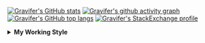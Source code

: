 <!--
**Gravifer/Gravifer** is a ✨ _special_ ✨ repository because its `README.md` (this file) appears on your GitHub profile.

Here are some ideas to get you started:

- 🔭 I’m currently working on ...
- 🌱 I’m currently learning ...
- 👯 I’m looking to collaborate on ...
- 🤔 I’m looking for help with ...
- 💬 Ask me about ...
- 📫 How to reach me: ...
- 😄 Pronouns: ...
- ⚡ Fun fact: ...
-->

<!-- ![Metrics](https://github.com/my-github-user/my-github-user/blob/main/github-metrics.svg) -->

<!-- [![Gravifer's GitHub Streak](https://github-readme-streak-stats.herokuapp.com/?user=Gravifer&theme=default&background=ffffff0a&border=00000000&stroke=80808080&currStreakNum=808080&sideNums=808080&sideLabels=808080&dates=808080)](https://github.com/DenverCoder1/github-readme-streak-stats) -->
<!-- [![Contribution Stats](https://github-contribution-stats.vercel.app/api/?username=Gravifer)](https://github.com/LordDashMe/github-contribution-stats/)  -->
[![Gravifer's GitHub stats](https://github-readme-stats.vercel.app/api?username=Gravifer&theme=default&bg_color=ffffff0a&text_color=808080&hide_border=true&show_icons=true&count_private=true)](https://github.com/anuraghazra/github-readme-stats)
[![Gravifer's github activity graph](https://activity-graph.herokuapp.com/graph?username=Gravifer&bg_color=ffffff0a&color=3080ed&line=5094f0&point=4d72f2&hide_border=true)](https://github.com/ashutosh00710/github-readme-activity-graph)
[![Gravifer's GitHub top langs](https://github-readme-stats.vercel.app/api/top-langs/?username=Gravifer&theme=default&bg_color=ffffff0a&text_color=808080&hide_border=true&show_icons=true&count_private=true&layout=compact)](https://github.com/anuraghazra/github-readme-stats)
[![Gravifer's StackExchange profile](https://stackexchange.com/users/flair/18316138.png?theme=clean)](https://mathematica.stackexchange.com/users/72025)
<!-- [![Visitors](https://visitor-badge.glitch.me/badge?page_id=Gravifer.Gravifer)](https://github.com/Gravifer/) -->

<details>
  <summary>
    <strong>My Working Style</strong><!--<a href="https://wakatime.com/badge/github/Gravifer/Gravifer"><img src="https://wakatime.com/badge/github/Gravifer/Gravifer.svg" alt="time tracker"></a>-->
  </summary>

[![time tracker](https://wakatime.com/badge/github/Gravifer/Gravifer.svg)](https://wakatime.com/badge/github/Gravifer/Gravifer)
<!--START_SECTION:waka-->
![Profile Views](http://img.shields.io/badge/Profile%20Views-48-blue)

![Lines of code](https://img.shields.io/badge/From%20Hello%20World%20I%27ve%20Written-958150%20lines%20of%20code-blue)

**I'm an Early 🐤** 

```text
🌞 Morning    35 commits     █████░░░░░░░░░░░░░░░░░░░░   19.77% 
🌆 Daytime    81 commits     ███████████░░░░░░░░░░░░░░   45.76% 
🌃 Evening    45 commits     ██████░░░░░░░░░░░░░░░░░░░   25.42% 
🌙 Night      16 commits     ██░░░░░░░░░░░░░░░░░░░░░░░   9.04%

```


📊 **This Week I Spent My Time On** 

```text
💬 Programming Languages: 
Browsing                 15 hrs 59 mins      ████████████░░░░░░░░░░░░░   49.62% 
Other                    13 hrs 9 mins       ██████████░░░░░░░░░░░░░░░   40.81% 
Wolfram                  2 hrs 21 mins       █░░░░░░░░░░░░░░░░░░░░░░░░   7.33% 
Markdown                 33 mins             ░░░░░░░░░░░░░░░░░░░░░░░░░   1.75% 
Bash                     4 mins              ░░░░░░░░░░░░░░░░░░░░░░░░░   0.23%

🔥 Editors: 
Browser                  16 hrs 51 mins      █████████████░░░░░░░░░░░░   52.32% 
Word                     11 hrs 26 mins      █████████░░░░░░░░░░░░░░░░   35.51% 
VS Code                  3 hrs 15 mins       ██░░░░░░░░░░░░░░░░░░░░░░░   10.1% 
Excel                    23 mins             ░░░░░░░░░░░░░░░░░░░░░░░░░   1.22% 
Powerpoint               11 mins             ░░░░░░░░░░░░░░░░░░░░░░░░░   0.62%

🐱‍💻 Projects: 
queue-sdp                18 hrs 54 mins      ██████████████░░░░░░░░░░░   58.67% 
Unknown Project          13 hrs              ██████████░░░░░░░░░░░░░░░   40.35% 
emails                   19 mins             ░░░░░░░░░░░░░░░░░░░░░░░░░   0.99%

💻 Operating System: 
Windows                  32 hrs 9 mins       █████████████████████████   99.77% 
Linux                    4 mins              ░░░░░░░░░░░░░░░░░░░░░░░░░   0.23%

```

**I Mostly Code in Mathematica** 

```text
Mathematica              7 repos             █████████████░░░░░░░░░░░░   53.85% 
TeX                      2 repos             ███░░░░░░░░░░░░░░░░░░░░░░   15.38% 
MATLAB                   2 repos             ███░░░░░░░░░░░░░░░░░░░░░░   15.38% 
Assembly                 1 repo              ██░░░░░░░░░░░░░░░░░░░░░░░   7.69% 
Python                   1 repo              ██░░░░░░░░░░░░░░░░░░░░░░░   7.69%

```



<!--END_SECTION:waka-->
</details>
